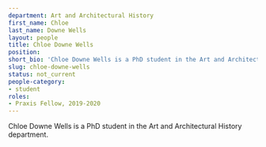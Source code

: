 ```yaml
---
department: Art and Architectural History
first_name: Chloe
last_name: Downe Wells
layout: people
title: Chloe Downe Wells
position:
short_bio: 'Chloe Downe Wells is a PhD student in the Art and Architectural History department.'
slug: chloe-downe-wells
status: not_current
people-category:
- student
roles:
- Praxis Fellow, 2019-2020
---
```

Chloe Downe Wells is a PhD student in the Art and Architectural History department.
